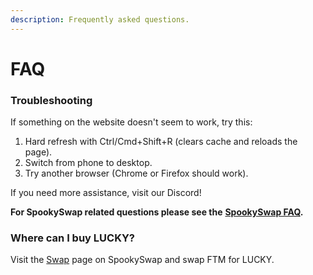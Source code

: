 ```yaml
---
description: Frequently asked questions.
---
```


# FAQ

### Troubleshooting

If something on the website doesn't seem to work, try this:

1. Hard refresh with Ctrl/Cmd+Shift+R (clears cache and reloads the page).
2. Switch from phone to desktop.
3. Try another browser (Chrome or Firefox should work).

If you need more assistance, visit our Discord!

**For SpookySwap related questions please see the** [**SpookySwap FAQ**](https://docs.spookyswap.finance/getting-started/faq)**.**

### Where can I buy LUCKY?

Visit the [Swap](https://spookyswap.finance/swap) page on SpookySwap and swap FTM for LUCKY.
